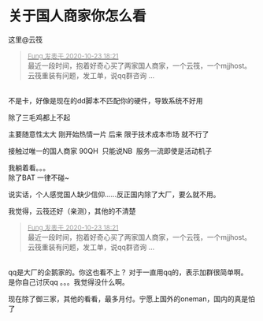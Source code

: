 # 关于国人商家你怎么看


这里@云筏

<div class="quote"><blockquote><font size="2"><a href="https://www.hostloc.com/forum.php?mod=redirect&amp;goto=findpost&amp;pid=9342415&amp;ptid=757651" target="_blank"><font color="#999999">Fung 发表于 2020-10-23 18:21</font></a></font><br />
最近一段时间，抱着好奇心买了两家国人商家，一个云筏，一个mjjhost。云筏重装有问题，发工单，说qq群咨询 ...</blockquote></div><br />
不是卡，好像是现在的dd脚本不匹配你的硬件，导致系统不好用

除了三毛鸡都上不起<img src="static/image/smiley/default/hug.gif" smilieid="13" border="0" alt="" /><img id="aimg_xO6Qo" onclick="zoom(this, this.src, 0, 0, 0)" class="zoom" src="https://cdn.jsdelivr.net/gh/hishis/forum-master/public/images/patch.gif" onmouseover="img_onmouseoverfunc(this)" onload="thumbImg(this)" border="0" alt="" />

主要随意性太大 刚开始热情一片 后来 限于技术成本市场 就不行了

接触过唯一的国人商家 90QH&nbsp;&nbsp;只能说NB&nbsp;&nbsp;服务一流即使是活动机子

我躺着看。。。<br />
除了BAT 一律不碰~

说实话，个人感觉国人缺少信仰……反正国内除了大厂，要么就不用。

我觉得，云筏还好（亲测），其他的不清楚

<div class="quote"><blockquote><font size="2"><a href="https://www.hostloc.com/forum.php?mod=redirect&amp;goto=findpost&amp;pid=9342415&amp;ptid=757651" target="_blank"><font color="#999999">Fung 发表于 2020-10-23 18:21</font></a></font><br />
最近一段时间，抱着好奇心买了两家国人商家，一个云筏，一个mjjhost。云筏重装有问题，发工单，说qq群咨询 ...</blockquote></div><br />
qq是大厂的企鹅家的。你这也看不上？ 对于一直用qq的，表示加群很简单啊。 是你自己讨厌qq 。。。我觉得没什么啊。

现在除了御三家，其他的看看，最多月付。宁愿上国外的oneman，国内的真是怕了
